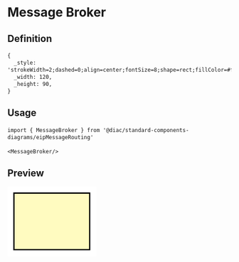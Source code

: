 # Message Broker

## Definition

```
{
  _style: 'strokeWidth=2;dashed=0;align=center;fontSize=8;shape=rect;fillColor=#fffbc0;strokeColor=#000000;',
  _width: 120,
  _height: 90,
}
```

## Usage

```
import { MessageBroker } from '@diac/standard-components-diagrams/eipMessageRouting'

<MessageBroker/>
```

## Preview

<img src="./message-broker.png" width="200"/>

